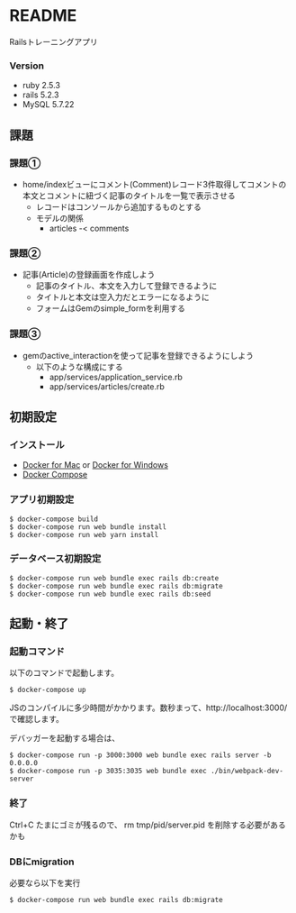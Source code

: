 # README

Railsトレーニングアプリ

### Version
- ruby 2.5.3
- rails 5.2.3
- MySQL 5.7.22

## 課題
### 課題①
- home/indexビューにコメント(Comment)レコード3件取得してコメントの本文とコメントに紐づく記事のタイトルを一覧で表示させる
  - レコードはコンソールから追加するものとする
  - モデルの関係
    - articles -< comments
    
### 課題②
- 記事(Article)の登録画面を作成しよう
  - 記事のタイトル、本文を入力して登録できるように
  - タイトルと本文は空入力だとエラーになるように
  - フォームはGemのsimple_formを利用する
  
### 課題③
- gemのactive_interactionを使って記事を登録できるようにしよう
  - 以下のような構成にする
    - app/services/application_service.rb
    - app/services/articles/create.rb

## 初期設定

### インストール
- [Docker for Mac](https://www.docker.com/docker-mac) or [Docker for Windows](https://docs.docker.com/docker-for-windows/)
- [Docker Compose](https://docs.docker.com/compose/install/)

### アプリ初期設定
```
$ docker-compose build
$ docker-compose run web bundle install
$ docker-compose run web yarn install
```

### データベース初期設定
```
$ docker-compose run web bundle exec rails db:create
$ docker-compose run web bundle exec rails db:migrate
$ docker-compose run web bundle exec rails db:seed
```

## 起動・終了

### 起動コマンド

以下のコマンドで起動します。

```
$ docker-compose up
```

JSのコンパイルに多少時間がかかります。数秒まって、http://localhost:3000/ で確認します。

デバッガーを起動する場合は、

```
$ docker-compose run -p 3000:3000 web bundle exec rails server -b 0.0.0.0
$ docker-compose run -p 3035:3035 web bundle exec ./bin/webpack-dev-server
```

### 終了
Ctrl+C
たまにゴミが残るので、  rm tmp/pid/server.pid を削除する必要があるかも

### DBにmigration
必要なら以下を実行
```
$ docker-compose run web bundle exec rails db:migrate
```